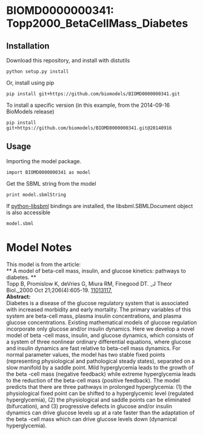 # BIOMD0000000341: Topp2000_BetaCellMass_Diabetes

## Installation

Download this repository, and install with distutils

`python setup.py install`

Or, install using pip

`pip install git+https://github.com/biomodels/BIOMD0000000341.git`

To install a specific version (in this example, from the 2014-09-16 BioModels release)

`pip install git+https://github.com/biomodels/BIOMD0000000341.git@20140916`

## Usage

Importing the model package.

`import BIOMD0000000341 as model`

Get the SBML string from the model

`print model.sbmlString`

If [python-libsbml](https://pypi.python.org/pypi/python-libsbml) bindings are
installed, the libsbml.SBMLDocument object is also accessible

`model.sbml`


# Model Notes


This model is from the article:  
** A model of beta-cell mass, insulin, and glucose kinetics: pathways to diabetes. **   
Topp B, Promislow K, deVries G, Miura RM, Finegood DT. _J Theor Biol._2000 Oct
21;206(4):605-19. [ 11013117](http://www.ncbi.nlm.nih.gov/pubmed/11013117),  
**Abstract:**   
Diabetes is a disease of the glucose regulatory system that is associated with
increased morbidity and early mortality. The primary variables of this system
are beta-cell mass, plasma insulin concentrations, and plasma glucose
concentrations. Existing mathematical models of glucose regulation incorporate
only glucose and/or insulin dynamics. Here we develop a novel model of beta
-cell mass, insulin, and glucose dynamics, which consists of a system of three
nonlinear ordinary differential equations, where glucose and insulin dynamics
are fast relative to beta-cell mass dynamics. For normal parameter values, the
model has two stable fixed points (representing physiological and pathological
steady states), separated on a slow manifold by a saddle point. Mild
hyperglycemia leads to the growth of the beta -cell mass (negative feedback)
while extreme hyperglycemia leads to the reduction of the beta-cell mass
(positive feedback). The model predicts that there are three pathways in
prolonged hyperglycemia: (1) the physiological fixed point can be shifted to a
hyperglycemic level (regulated hyperglycemia), (2) the physiological and
saddle points can be eliminated (bifurcation), and (3) progressive defects in
glucose and/or insulin dynamics can drive glucose levels up at a rate faster
than the adaptation of the beta -cell mass which can drive glucose levels down
(dynamical hyperglycemia).


